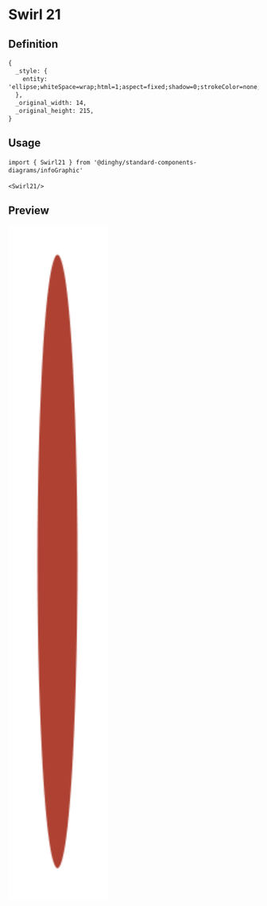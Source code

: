 # Swirl 21

## Definition

```
{
  _style: { 
    entity: 'ellipse;whiteSpace=wrap;html=1;aspect=fixed;shadow=0;strokeColor=none;fillColor=#AE4132;fontSize=17;fontColor=#FFFFFF;align=center;fontStyle=1;rounded=0;',
  },
  _original_width: 14,
  _original_height: 215,
}
```

## Usage

```
import { Swirl21 } from '@dinghy/standard-components-diagrams/infoGraphic'

<Swirl21/>
```

## Preview

<img src="./swirl-21.png" width="200"/>
